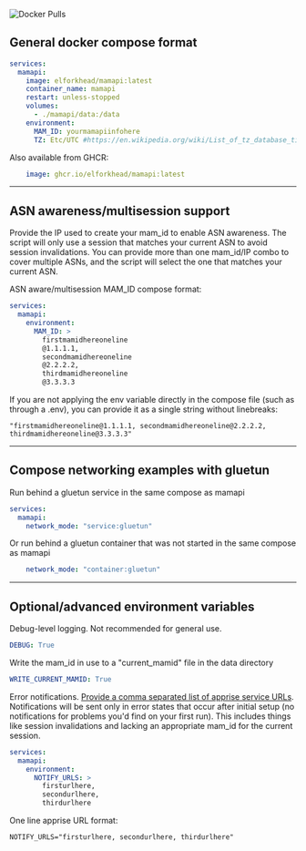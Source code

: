 ![Docker Pulls](https://img.shields.io/docker/pulls/elforkhead/mamapi)

## General docker compose format
```yaml
services:
  mamapi:
    image: elforkhead/mamapi:latest
    container_name: mamapi
    restart: unless-stopped
    volumes:
      - ./mamapi/data:/data
    environment:
      MAM_ID: yourmamapiinfohere
      TZ: Etc/UTC #https://en.wikipedia.org/wiki/List_of_tz_database_time_zones
```
Also available from GHCR:
```yaml
    image: ghcr.io/elforkhead/mamapi:latest
```
---
## ASN awareness/multisession support
Provide the IP used to create your mam_id to enable ASN awareness. The script will only use a session that matches your current ASN to avoid session invalidations. You can provide more than one mam_id/IP combo to cover multiple ASNs, and the script will select the one that matches your current ASN.

ASN aware/multisession MAM_ID compose format:
```yaml
services:
  mamapi:
    environment:
      MAM_ID: >
        firstmamidhereoneline
        @1.1.1.1,
        secondmamidhereoneline
        @2.2.2.2,
        thirdmamidhereoneline
        @3.3.3.3
```

If you are not applying the env variable directly in the compose file (such as through a .env), you can provide it as a single string without linebreaks:

```
"firstmamidhereoneline@1.1.1.1, secondmamidhereoneline@2.2.2.2, thirdmamidhereoneline@3.3.3.3"
```

---
## Compose networking examples with gluetun
Run behind a gluetun service in the same compose as mamapi

```yaml
services:
  mamapi:
    network_mode: "service:gluetun"
```

Or run behind a gluetun container that was not started in the same compose as mamapi

```yaml
    network_mode: "container:gluetun"
```

---

## Optional/advanced environment variables

Debug-level logging. Not recommended for general use.

```yaml
DEBUG: True
```

Write the mam_id in use to a "current_mamid" file in the data directory

```yaml
WRITE_CURRENT_MAMID: True
```

Error notifications.
[Provide a comma separated list of apprise service URLs](https://github.com/caronc/apprise). Notifications will be sent only in error states that occur after initial setup (no notifications for problems you'd find on your first run). This includes things like session invalidations and lacking an appropriate mam_id for the current session.

```yaml
services:
  mamapi:
    environment:
      NOTIFY_URLS: >
        firsturlhere,
        secondurlhere,
        thirdurlhere
```

One line apprise URL format:

```
NOTIFY_URLS="firsturlhere, secondurlhere, thirdurlhere"
```